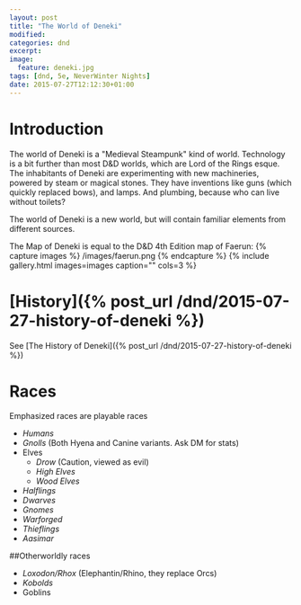 ```yaml
---
layout: post
title: "The World of Deneki"
modified:
categories: dnd
excerpt:
image:
  feature: deneki.jpg
tags: [dnd, 5e, NeverWinter Nights]
date: 2015-07-27T12:12:30+01:00
---
```


# Introduction
The world of Deneki is a "Medieval Steampunk" kind of world. Technology is a bit further than most D&D worlds, which are Lord of the Rings esque. 
The inhabitants of Deneki are experimenting with new machineries, powered by steam or magical stones.
They have inventions like guns (which quickly replaced bows), and lamps. And plumbing, because who can live without toilets?

The world of Deneki is a new world, but will contain familiar elements from different sources.

The Map of Deneki is equal to the D&D 4th Edition map of Faerun:
{% capture images %}
	/images/faerun.png
{% endcapture %}
{% include gallery.html images=images caption="" cols=3 %}

# [History]({% post_url /dnd/2015-07-27-history-of-deneki %})
See [The History of Deneki]({% post_url /dnd/2015-07-27-history-of-deneki %})

# Races

Emphasized races are playable races

- *Humans*
- *Gnolls* (Both Hyena and Canine variants. Ask DM for stats) 
- Elves 
  - *Drow* (Caution, viewed as evil)
  - *High Elves*
  - *Wood Elves*
- *Halflings* 
- *Dwarves*
- *Gnomes*
- *Warforged* 
- *Thieflings*
- *Aasimar*

##Otherworldly races
- *Loxodon/Rhox* (Elephantin/Rhino, they replace Orcs)
- *Kobolds*
- Goblins